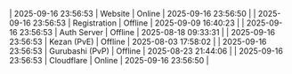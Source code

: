 | 2025-09-16 23:56:53 | Website | Online | 2025-09-16 23:56:50 |
| 2025-09-16 23:56:53 | Registration | Offline | 2025-09-09 16:40:23 |
| 2025-09-16 23:56:53 | Auth Server | Offline | 2025-08-18 09:33:31 |
| 2025-09-16 23:56:53 | Kezan (PvE) | Offline | 2025-08-03 17:58:02 |
| 2025-09-16 23:56:53 | Gurubashi (PvP) | Offline | 2025-08-23 21:44:06 |
| 2025-09-16 23:56:53 | Cloudflare | Online | 2025-09-16 23:56:50 |

